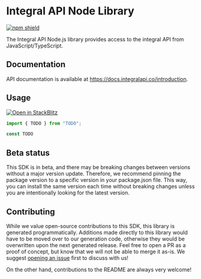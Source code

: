 # Integral API Node Library

[![npm shield](https://img.shields.io/npm/v/@fern-api/integral)](https://www.npmjs.com/package/@fern-api/integral)

The Integral API Node.js library provides access to the integral API from JavaScript/TypeScript.

## Documentation

API documentation is available at <https://docs.integralapi.co/introduction>.

## Usage

[![Open in StackBlitz](https://developer.stackblitz.com/img/open_in_stackblitz.svg)](https://stackblitz.com/edit/typescript-example-using-sdk-built-with-fern-mu4g1p?file=app.ts&view=editor)

```typescript
import { TODO } from "TODO";

const TODO
```

## Beta status

This SDK is in beta, and there may be breaking changes between versions without a major version update. Therefore, we recommend pinning the package version to a specific version in your package.json file. This way, you can install the same version each time without breaking changes unless you are intentionally looking for the latest version.

## Contributing

While we value open-source contributions to this SDK, this library is generated programmatically. Additions made directly to this library would have to be moved over to our generation code, otherwise they would be overwritten upon the next generated release. Feel free to open a PR as a proof of concept, but know that we will not be able to merge it as-is. We suggest [opening an issue](https://github.com/fern-integral/integral-node/issues) first to discuss with us!

On the other hand, contributions to the README are always very welcome!
